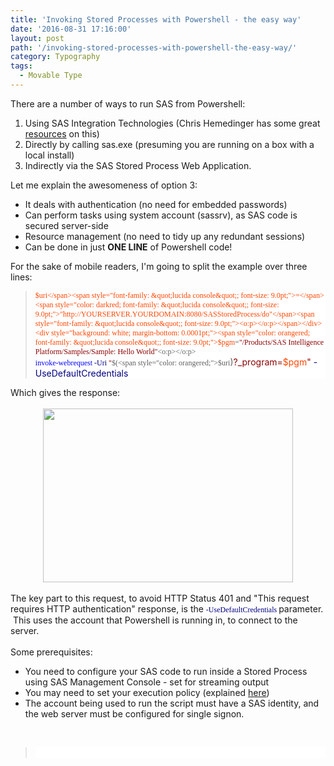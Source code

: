 ```yaml
---
title: 'Invoking Stored Processes with Powershell - the easy way'
date: '2016-08-31 17:16:00'
layout: post
path: '/invoking-stored-processes-with-powershell-the-easy-way/'
category: Typography
tags:
  - Movable Type
---
```


There are a number of ways to run SAS from Powershell:<br /><ol><li>Using SAS Integration Technologies (Chris Hemedinger has some great <a href="http://blogs.sas.com/content/sasdummy/tag/powershell/" target="_blank">resources</a> on this)</li><li>Directly by calling sas.exe (presuming you are running on a box with a local install)</li><li>Indirectly via the SAS Stored Process Web Application.</li></ol><div>Let me explain the awesomeness of option 3:</div><div><ul><li>It deals with authentication (no need for embedded passwords)</li><li>Can perform tasks using system account (sassrv), as SAS code is secured server-side</li><li>Resource management (no need to tidy up any redundant sessions)</li><li>Can be done in just&nbsp;<b>ONE LINE</b> of Powershell code!</li></ul></div><div>For the sake of mobile readers, I'm going to split the example over three lines:</div><blockquote><div style="background: white; margin-bottom: 0.0001pt;"><span style="color: orangered; font-family: &quot;lucida console&quot;; font-size: 9.0pt;">$uri</span><span style="font-family: &quot;lucida console&quot;; font-size: 9.0pt;">=</span><span style="color: darkred; font-family: &quot;lucida console&quot;; font-size: 9.0pt;">"http://YOURSERVER.YOURDOMAIN:8080/SASStoredProcess/do"</span><span style="font-family: &quot;lucida console&quot;; font-size: 9.0pt;"><o:p></o:p></span></div><div style="background: white; margin-bottom: 0.0001pt;"><span style="color: orangered; font-family: &quot;lucida console&quot;; font-size: 9.0pt;">$pgm</span><span style="font-family: &quot;lucida console&quot;; font-size: 9.0pt;">=</span><span style="color: darkred; font-family: &quot;lucida console&quot;; font-size: 9.0pt;">"/Products/SAS Intelligence Platform/Samples/Sample: Hello World"</span><span style="font-family: &quot;lucida console&quot;; font-size: 9.0pt;"><o:p></o:p></span></div><div style="background: white; margin-bottom: 0.0001pt;"><span style="color: blue; font-family: &quot;lucida console&quot;; font-size: 9.0pt;">invoke-webrequest</span><span style="font-family: &quot;lucida console&quot;; font-size: 9.0pt;"> <span style="color: navy;">-Uri</span> <span style="color: darkred;">"</span>$(<span style="color: orangered;">$uri</span>)<span style="color: darkred;">?_program=</span><span style="color: orangered;">$pgm</span><span style="color: darkred;">"</span> <span style="color: navy;">-UseDefaultCredentials</span></span></div></blockquote>Which gives the response:<br /><br /><div style="clear: both; text-align: center;"><a href="https://2.bp.blogspot.com/-GunnD9F-cBc/V8cPgevTSII/AAAAAAAAAqc/dpc7SnRo1awwD0teHTxQIgoCNB95DXaDQCLcB/s1600/Capture.PNG" style="margin-left: 1em; margin-right: 1em;"><img border="0" height="278" src="https://2.bp.blogspot.com/-GunnD9F-cBc/V8cPgevTSII/AAAAAAAAAqc/dpc7SnRo1awwD0teHTxQIgoCNB95DXaDQCLcB/s400/Capture.PNG" width="400" /></a></div><br />The key part to this request, to avoid HTTP Status 401 and "This request requires HTTP authentication" response, is the&nbsp;<span style="background-color: white; color: navy; font-family: &quot;lucida console&quot;; font-size: 12px;">-UseDefaultCredentials&nbsp;</span>parameter. &nbsp;This uses the account that Powershell is running in, to connect to the server.<br /><br />Some prerequisites:<br /><ul><li>You need to configure your SAS code to run inside a Stored Process using SAS Management Console - set for streaming output&nbsp;</li><li>You may need to set your execution policy (explained <a href="http://blogs.sas.com/content/sasdummy/2011/09/12/running-windows-powershell-scripts/" target="_blank">here</a>)</li><li>The account being used to run the script must have a SAS identity, and the web server must be configured for single signon.</li></ul><br /><blockquote><div style="background: white; margin-bottom: 0.0001pt;"><br /></div></blockquote>